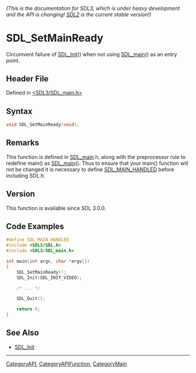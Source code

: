 ###### (This is the documentation for SDL3, which is under heavy development and the API is changing! [SDL2](https://wiki.libsdl.org/SDL2/) is the current stable version!)
# SDL_SetMainReady

Circumvent failure of [SDL_Init](SDL_Init)() when not using [SDL_main](SDL_main)() as an entry point.

## Header File

Defined in [<SDL3/SDL_main.h>](https://github.com/libsdl-org/SDL/blob/main/include/SDL3/SDL_main.h)

## Syntax

```c
void SDL_SetMainReady(void);
```

## Remarks

This function is defined in [SDL_main](SDL_main).h, along with the
preprocessor rule to redefine main() as [SDL_main](SDL_main)(). Thus to
ensure that your main() function will not be changed it is necessary to
define [SDL_MAIN_HANDLED](SDL_MAIN_HANDLED) before including SDL.h.

## Version

This function is available since SDL 3.0.0.

## Code Examples

```c
#define SDL_MAIN_HANDLED
#include <SDL3/SDL.h>
#include <SDL3/SDL_main.h>

int main(int argc, char *argv[])
{
    SDL_SetMainReady();
    SDL_Init(SDL_INIT_VIDEO);

    /* ... */

    SDL_Quit();

    return 0;
}
```

## See Also

- [SDL_Init](SDL_Init)

----
[CategoryAPI](CategoryAPI), [CategoryAPIFunction](CategoryAPIFunction), [CategoryMain](CategoryMain)

